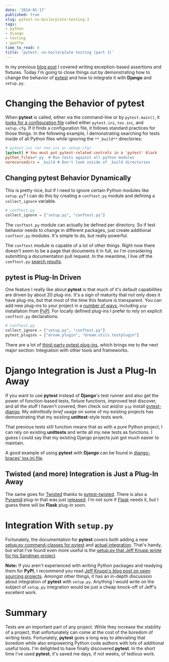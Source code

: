 ```yaml
---
date: '2014-01-17'
published: true
slug: pytest-no-boilerplate-testing-3
tags:
- python
- django
- testing
- ppoftw
time_to_read: 4
title: 'pytest: no-boilerplate testing (part 3)'
---
```


In my previous [blog
post](/pytest-no-boilerplate-testing-2.html) I
covered writing exception-based assertions and fixtures. Today I'm
going to close things out by demonstrating how to change the behavior of
[pytest](http://pytest.org/) and how to integrate it with **Django** and
`setup.py`.

Changing the Behavior of **pytest**
===================================

When **pytest** is called, either via the command-line or by
`pytest.main()`, it [looks for a configuration
file](http://pytest.org/latest/customize.html#how-test-configuration-is-read-from-configuration-ini-files)
called either `pytest.ini`, `tox.ini`, and `setup.cfg`. If it finds a
configuration file, it follows standard practices for those things. In
the following example, I demonstrating searching for tests inside of all
Python files while ignoring the `**_build**` directories:

``` ini
# pytest.ini (or tox.ini or setup.cfg)
[pytest] # You must put pytest-related controls in a 'pytest' block
python_files=*.py  # Run tests against all python modules
norecursedirs = _build # Don't look inside of _build directories
```

Changing **pytest** Behavior Dynamically
----------------------------------------

This is pretty nice, but if I need to ignore certain Python modules like
`setup.py`? I can do this by creating a `conftest.py` module and
defining a `collect_ignore` variable.

``` python
# conftest.py
collect_ignore = ["setup.py", "conftest.py"]
```

The `conftest.py` module can actually be defined per directory. So if
test behavior needs to change in different packages, just create
additional `conftest.py` modules. It's simple to do, but really
powerful.

The `conftest` module is capable of a lot of other things. Right now
there doesn't seem to be a page that documents it in full, so I'm
considering submitting a documentation pull request. In the meantime, I
live off the `conftest.py` [search
results](http://pytest.org/latest/search.html?q=conftest&check_keywords=yes&area=default).

**pytest** is Plug-In Driven
----------------------------

One feature I really like about **pytest** is that much of it's default
capabilities are driven by about 20 plug-ins. It's a sign of maturity
that not only does it have plug-ins, but that most of the time this
feature is transparent. You can add new plug-ins to your project in a
[number of
ways](http://pytest.org/latest/plugins.html#plugin-discovery-order-at-tool-startup),
including `pip` installation from [PyPI](https://pypi.python.org/pypi/).
For locally defined plug-ins I prefer to rely on explicit `conftest.py`
declarations:

``` python
# conftest.py
collect_ignore = ["setup.py", "conftest.py"]
pytest_plugins = ["dream_plugin", "dream.utils.testplugin"]
```

There are a lot of [third-party pytest
plug-ins](https://pypi.python.org/pypi?%3Aaction=search&term=pytest-&submit=search),
which brings me to the next major section: Integration with other tools
and frameworks.

Django Integration is Just a Plug-In Away
=========================================

If you want to use **pytest** instead of **Django**'s test runner and
also get the power of function-based tests, fixture functions, improved
test discover, and all the stuff I haven't covered, then check out
and/or `pip` install
[pytest-django](https://pypi.python.org/pypi/pytest-django). My
*admittedly brief* usage on some of my existing projects has
demonstrating that my existing **unittest**-style tests work.

That previous tests still function means that as with a pure Python
project, I can rely on existing **unittests** and write all my new tests
as functions. I guess I could say that my existing Django projects just
got much easier to maintain.

A good example of using **pytest** with **Django** can be found in
[django-braces' tox.ini
file](https://github.com/brack3t/django-braces/blob/master/tox.ini).

Twisted (and more) Integration is Just a Plug-In Away
-----------------------------------------------------

The same goes for [Twisted](http://twistedmatrix.com/) thanks to
[pytest-twisted](https://pypi.python.org/pypi/pytest-twisted). There is
also a [Pyramid](http://www.pylonsproject.org/) plug-in that was just
[released](https://pypi.python.org/pypi/pytest_pyramid). I'm not sure
if [Flask](http://flask.pocoo.org/) needs it, but I guess there will be
**Flask** plug-in soon.

Integration With `setup.py`
===========================

Fortunately, the documentation for **pytest** covers both adding a new
[setup.py command-classes for
pytest](http://pytest.org/latest/goodpractises.html#integrating-with-distutils-python-setup-py-test)
and [actual
integration](http://pytest.org/latest/goodpractises.html#integration-with-setuptools-test-commands).
That's handy, but what I've found even more useful is the [setup.py
that Jeff Knupp wrote for his Sandman
project](https://github.com/jeffknupp/sandman/blob/develop/setup.py).

**Note:** If you aren't experienced with writing Python packages and
readying them for **PyPI**, I recommend you read [Jeff Knupp's blog
post on open sourcing
projects](http://www.jeffknupp.com/blog/2013/08/16/open-sourcing-a-python-project-the-right-way/).
Amongst other things, it has an in-depth discussion about integration of
**pytest** with `setup.py`. Anything I would write on the subject of
`setup.py` integration would be just a cheap knock-off of Jeff's
excellent work.

Summary
=======

Tests are an important part of any project. While they increase the
stability of a project, that unfortunately can come at the cost of the
boredom of writing tests. Fortunately, **pytest** goes a long way to
alleviating that boredom while also empowering Python code authors with
lots of additional useful tools. I'm delighted to have finally
discovered **pytest**. In the short time I've used **pytest**, it's
saved me days, if not weeks, of tedious work.
